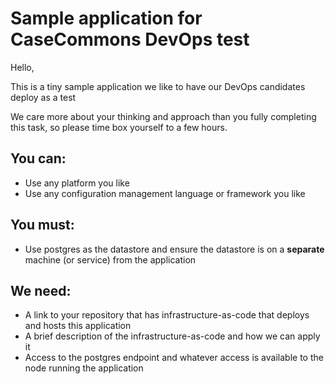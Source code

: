 # Sample application for CaseCommons DevOps test

Hello,

This is a tiny sample application we like to have our DevOps candidates deploy as a test

We care more about your thinking and approach than you fully completing this task, so please time box yourself to a few hours.

## You can:

* Use any platform you like
* Use any configuration management language or framework you like

## You must:

* Use postgres as the datastore and ensure the datastore is on a **separate** machine (or service) from the application

## We need:

* A link to your repository that has infrastructure-as-code that deploys and hosts this application
* A brief description of the infrastructure-as-code and how we can apply it
* Access to the postgres endpoint and whatever access is available to the node running the application
